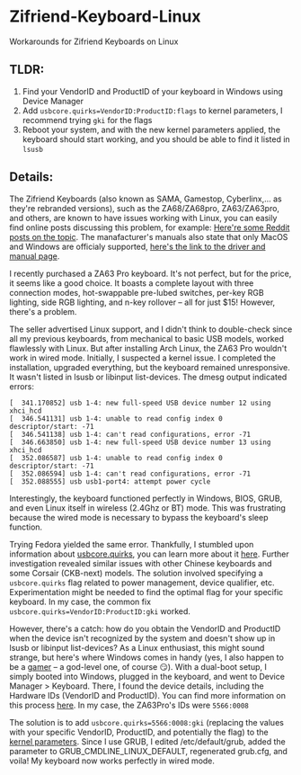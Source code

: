 # Zifriend-Keyboard-Linux
Workarounds for Zifriend Keyboards on Linux

## TLDR:
1. Find your VendorID and ProductID of your keyboard in Windows using Device Manager
2. Add `usbcore.quirks=VendorID:ProductID:flags` to kernel parameters, I recommend trying `gki` for the flags
3. Reboot your system, and with the new kernel parameters applied, the keyboard should start working, and you should be able to find it listed in `lsusb`

## Details:
The Zifriend Keyboards (also known as SAMA, Gamestop, Cyberlinx,... as they're rebranded versions), such as the ZA68/ZA68pro, ZA63/ZA63pro, and others, are known to have issues working with Linux, you can easily find online posts discussing this problem, for example: [Here're some Reddit posts on the topic](https://www.reddit.com/search/?q=zifriend+linux&type=link). The manafacturer's manuals also state that only MacOS and Windows are officialy supported, [here's the link to the driver and manual page](https://www.zifriend.net/pages/drivers-manuals).

I recently purchased a ZA63 Pro keyboard. It's not perfect, but for the price, it seems like a good choice. It boasts a complete layout with three connection modes, hot-swappable pre-lubed switches, per-key RGB lighting, side RGB lighting, and n-key rollover – all for just $15! However, there's a problem.

The seller advertised Linux support, and I didn't think to double-check since all my previous keyboards, from mechanical to basic USB models, worked flawlessly with Linux. But after installing Arch Linux, the ZA63 Pro wouldn't work in wired mode. Initially, I suspected a kernel issue. I completed the installation, upgraded everything, but the keyboard remained unresponsive. It wasn't listed in lsusb or libinput list-devices. The dmesg output indicated errors:

```
[  341.170852] usb 1-4: new full-speed USB device number 12 using xhci_hcd
[  346.541131] usb 1-4: unable to read config index 0 descriptor/start: -71
[  346.541138] usb 1-4: can't read configurations, error -71
[  346.663850] usb 1-4: new full-speed USB device number 13 using xhci_hcd
[  352.086587] usb 1-4: unable to read config index 0 descriptor/start: -71
[  352.086594] usb 1-4: can't read configurations, error -71
[  352.088555] usb usb1-port4: attempt power cycle
```

Interestingly, the keyboard functioned perfectly in Windows, BIOS, GRUB, and even Linux itself in wireless (2.4Ghz or BT) mode. This was frustrating because the wired mode is necessary to bypass the keyboard's sleep function.

Trying Fedora yielded the same error. Thankfully, I stumbled upon information about [usbcore.quirks](https://github.com/torvalds/linux/blob/master/drivers/usb/core/quirks.c), you can learn more about it [here](https://www.kernel.org/doc/html/v5.0/admin-guide/kernel-parameters.html). Further investigation revealed similar issues with other Chinese keyboards and some Corsair (CKB-next) models. The solution involved specifying a `usbcore.quirks` flag related to power management, device qualifier, etc. Experimentation might be needed to find the optimal flag for your specific keyboard. In my case, the common fix `usbcore.quirks=VendorID:ProductID:gki` worked.

However, there's a catch: how do you obtain the VendorID and ProductID when the device isn't recognized by the system and doesn't show up in lsusb or libinput list-devices? As a Linux enthusiast, this might sound strange, but here's where Windows comes in handy (yes, I also happen to be a [gamer](https://discord.com/users/581475300777394190) – a god-level one, of course 😏). With a dual-boot setup, I simply booted into Windows, plugged in the keyboard, and went to Device Manager > Keyboard. There, I found the device details, including the Hardware IDs (VendorID and ProductID). You can find more information on this process [here](https://kb.synology.com/en-in/DSM/tutorial/How_do_I_check_the_PID_VID_of_my_USB_device). In my case, the ZA63Pro's IDs were `5566:0008`

The solution is to add `usbcore.quirks=5566:0008:gki`  (replacing the values with your specific VendorID, ProductID, and potentially the flag) to the [kernel parameters](https://wiki.archlinux.org/title/kernel_parameters). Since I use GRUB, I edited /etc/default/grub, added the parameter to GRUB_CMDLINE_LINUX_DEFAULT, regenerated grub.cfg, and voila! My keyboard now works perfectly in wired mode.

